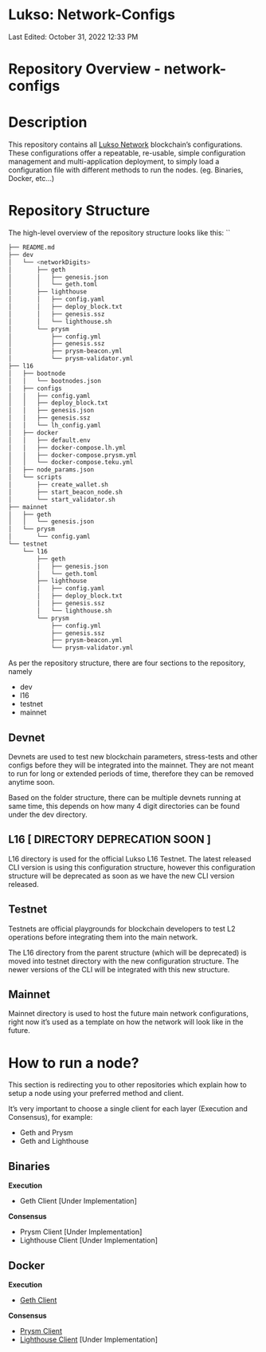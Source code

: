# Lukso: Network-Configs

Last Edited: October 31, 2022 12:33 PM

# **Repository Overview - network-configs**

# **Description**

This repository contains all [Lukso Network](https://lukso.network/) blockchain’s configurations. These configurations offer a repeatable, re-usable, simple configuration management and multi-application deployment, to simply load a configuration file with different methods to run the nodes. (eg. Binaries, Docker, etc…)

# **Repository Structure**

The high-level overview of the repository structure looks like this:
``

```bash
├── README.md
├── dev
│   └── <networkDigits>
│       ├── geth
│       │   ├── genesis.json
│       │   └── geth.toml
│       ├── lighthouse
│       │   ├── config.yaml
│       │   ├── deploy_block.txt
│       │   ├── genesis.ssz
│       │   └── lighthouse.sh
│       └── prysm
│           ├── config.yml
│           ├── genesis.ssz
│           ├── prysm-beacon.yml
│           └── prysm-validator.yml
├── l16
│   ├── bootnode
│   │   └── bootnodes.json
│   ├── configs
│   │   ├── config.yaml
│   │   ├── deploy_block.txt
│   │   ├── genesis.json
│   │   ├── genesis.ssz
│   │   └── lh_config.yaml
│   ├── docker
│   │   ├── default.env
│   │   ├── docker-compose.lh.yml
│   │   ├── docker-compose.prysm.yml
│   │   └── docker-compose.teku.yml
│   ├── node_params.json
│   └── scripts
│       ├── create_wallet.sh
│       ├── start_beacon_node.sh
│       └── start_validator.sh
├── mainnet
│   ├── geth
│   │   └── genesis.json
│   └── prysm
│       └── config.yaml
└── testnet
    └── l16
        ├── geth
        │   ├── genesis.json
        │   └── geth.toml
        ├── lighthouse
        │   ├── config.yaml
        │   ├── deploy_block.txt
        │   ├── genesis.ssz
        │   └── lighthouse.sh
        └── prysm
            ├── config.yml
            ├── genesis.ssz
            ├── prysm-beacon.yml
            └── prysm-validator.yml
```

As per the repository structure, there are four sections to the repository, namely

- dev
- l16
- testnet
- mainnet

## Devnet

Devnets are used to test new blockchain parameters, stress-tests and other configs before they will be integrated into the mainnet. They are not meant to run for long or extended periods of time, therefore they can be removed anytime soon. 

Based on the folder structure, there can be multiple devnets running at same time, this depends on how many 4 digit directories can be found under the dev directory.

## L16 [ DIRECTORY DEPRECATION SOON ]

L16 directory is used for the official Lukso L16 Testnet. The latest released CLI version is using this configuration structure, however this configuration structure will be deprecated as soon as we have the new CLI version released.

## Testnet

Testnets are official playgrounds for blockchain developers to test L2 operations before integrating them into the main network. 

The L16 directory from the parent structure (which will be deprecated) is moved into testnet directory with the new configuration structure. The newer versions of the CLI will be integrated with this new structure. 

## Mainnet

Mainnet directory is used to host the future main network configurations, right now it’s used as a template on how the network will look like in the future. 

# How to run a node?

This section is redirecting you to other repositories which explain how to setup a node using your preferred method and client.

It’s very important to choose a single client for each layer (Execution and Consensus), for example:

- Geth and Prysm
- Geth and Lighthouse

## Binaries

******************Execution******************

- Geth Client [Under Implementation]

******************Consensus******************

- Prysm Client [Under Implementation]
- Lighthouse Client [Under Implementation]

## Docker

******************Execution******************

- [Geth Client](https://github.com/lukso-network/network-docker-geth-client)

******************Consensus******************

- [Prysm Client](https://github.com/lukso-network/network-docker-prysm-client)
- [Lighthouse Client](https://github.com/lukso-network/network-docker-lighthouse-client) [Under Implementation]
